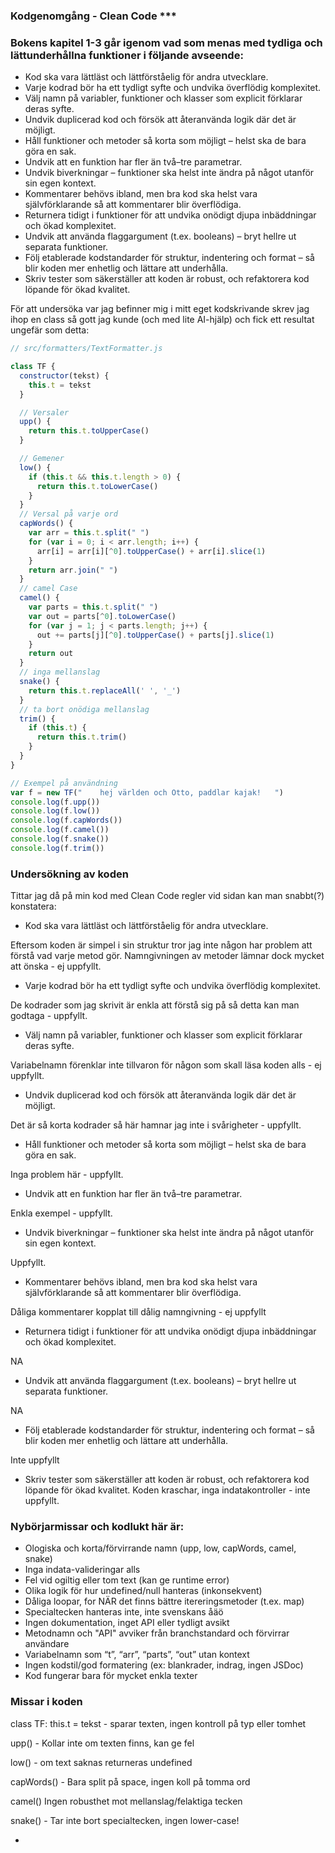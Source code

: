 ### Kodgenomgång - Clean Code ***

### Bokens kapitel 1-3 går igenom vad som menas med tydliga och lättunderhållna funktioner i följande avseende:

- Kod ska vara lättläst och lättförståelig för andra utvecklare.
- Varje kodrad bör ha ett tydligt syfte och undvika överflödig komplexitet.
- Välj namn på variabler, funktioner och klasser som explicit förklarar deras syfte.
- Undvik duplicerad kod och försök att återanvända logik där det är möjligt.
- Håll funktioner och metoder så korta som möjligt – helst ska de bara göra en sak.
- Undvik att en funktion har fler än två–tre parametrar.
- Undvik biverkningar – funktioner ska helst inte ändra på något utanför sin egen kontext.
- Kommentarer behövs ibland, men bra kod ska helst vara självförklarande så att kommentarer blir överflödiga.
- Returnera tidigt i funktioner för att undvika onödigt djupa inbäddningar och ökad komplexitet.
- Undvik att använda flaggargument (t.ex. booleans) – bryt hellre ut separata funktioner.
- Följ etablerade kodstandarder för struktur, indentering och format – så blir koden mer enhetlig och lättare att underhålla.
- Skriv tester som säkerställer att koden är robust, och refaktorera kod löpande för ökad kvalitet.

För att undersöka var jag befinner mig i mitt eget kodskrivande skrev jag ihop en class så gott jag kunde (och med lite AI-hjälp) och fick ett resultat ungefär som detta:


```javascript
// src/formatters/TextFormatter.js

class TF {
  constructor(tekst) {
    this.t = tekst
  }

  // Versaler
  upp() {
    return this.t.toUpperCase() 
  }

  // Gemener
  low() {
    if (this.t && this.t.length > 0) {
      return this.t.toLowerCase()
    }
  }
  // Versal på varje ord
  capWords() {
    var arr = this.t.split(" ")
    for (var i = 0; i < arr.length; i++) {
      arr[i] = arr[i][^0].toUpperCase() + arr[i].slice(1)
    }
    return arr.join(" ")
  }
  // camel Case 
  camel() {
    var parts = this.t.split(" ")
    var out = parts[^0].toLowerCase()
    for (var j = 1; j < parts.length; j++) {
      out += parts[j][^0].toUpperCase() + parts[j].slice(1)
    }
    return out
  }
  // inga mellanslag
  snake() {
    return this.t.replaceAll(' ', '_')
  }
  // ta bort onödiga mellanslag
  trim() {
    if (this.t) {
      return this.t.trim()
    }
  }
}

// Exempel på användning
var f = new TF("    hej världen och Otto, paddlar kajak!   ")
console.log(f.upp())
console.log(f.low())
console.log(f.capWords())
console.log(f.camel())
console.log(f.snake())
console.log(f.trim())
```

### Undersökning av koden

Tittar jag då på min kod med Clean Code regler vid sidan kan man snabbt(?) konstatera:

- Kod ska vara lättläst och lättförståelig för andra utvecklare.

Eftersom koden är simpel i sin struktur tror jag inte någon har problem att förstå vad varje metod gör. Namngivningen av metoder lämnar dock mycket att önska - ej uppfyllt.

- Varje kodrad bör ha ett tydligt syfte och undvika överflödig komplexitet.

De kodrader som jag skrivit är enkla att förstå sig på så detta kan man godtaga - uppfyllt.

- Välj namn på variabler, funktioner och klasser som explicit förklarar deras syfte.

Variabelnamn förenklar inte tillvaron för någon som skall läsa koden alls - ej uppfyllt.

- Undvik duplicerad kod och försök att återanvända logik där det är möjligt.

Det är så korta kodrader så här hamnar jag inte i svårigheter - uppfyllt.

- Håll funktioner och metoder så korta som möjligt – helst ska de bara göra en sak.

Inga problem här - uppfyllt.

- Undvik att en funktion har fler än två–tre parametrar.

Enkla exempel - uppfyllt.

- Undvik biverkningar – funktioner ska helst inte ändra på något utanför sin egen kontext.

Uppfyllt.

- Kommentarer behövs ibland, men bra kod ska helst vara självförklarande så att kommentarer blir överflödiga.

Dåliga kommentarer kopplat till dålig namngivning - ej uppfyllt

- Returnera tidigt i funktioner för att undvika onödigt djupa inbäddningar och ökad komplexitet.

NA

- Undvik att använda flaggargument (t.ex. booleans) – bryt hellre ut separata funktioner.

NA

- Följ etablerade kodstandarder för struktur, indentering och format – så blir koden mer enhetlig och lättare att underhålla.

Inte uppfyllt



- Skriv tester som säkerställer att koden är robust, och refaktorera kod löpande för ökad kvalitet.
Koden kraschar, inga indatakontroller - inte uppfyllt.



### Nybörjarmissar och kodlukt här är:

- Ologiska och korta/förvirrande namn (upp, low, capWords, camel, snake)
- Inga indata-valideringar alls
- Fel vid ogiltig eller tom text (kan ge runtime error)
- Olika logik för hur undefined/null hanteras (inkonsekvent)
- Dåliga loopar, for NÄR det finns bättre itereringsmetoder (t.ex. map)
- Specialtecken hanteras inte, inte svenskans åäö
- Ingen dokumentation, inget API eller tydligt avsikt
- Metodnamn och "API" avviker från branchstandard och förvirrar användare
- Variabelnamn som “t”, “arr”, “parts”, “out” utan kontext
- Ingen kodstil/god formatering (ex: blankrader, indrag, ingen JSDoc)
- Kod fungerar bara för mycket enkla texter


### Missar i koden

class TF: this.t = tekst - sparar texten, ingen kontroll på typ eller tomhet

upp() - Kollar inte om texten finns, kan ge fel

low() - om text saknas returneras undefined

capWords() - Bara split på space, ingen koll på tomma ord
 
camel() Ingen robusthet mot mellanslag/felaktiga tecken

snake() - Tar inte bort specialtecken, ingen lower-case! 


*